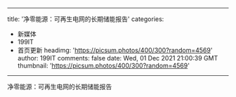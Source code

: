 
---
title: '净零能源：可再生电网的长期储能报告'
categories: 
 - 新媒体
 - 199IT
 - 首页更新
headimg: 'https://picsum.photos/400/300?random=4569'
author: 199IT
comments: false
date: Wed, 01 Dec 2021 21:00:39 GMT
thumbnail: 'https://picsum.photos/400/300?random=4569'
---

<div>   
净零能源：可再生电网的长期储能报告  
</div>
            